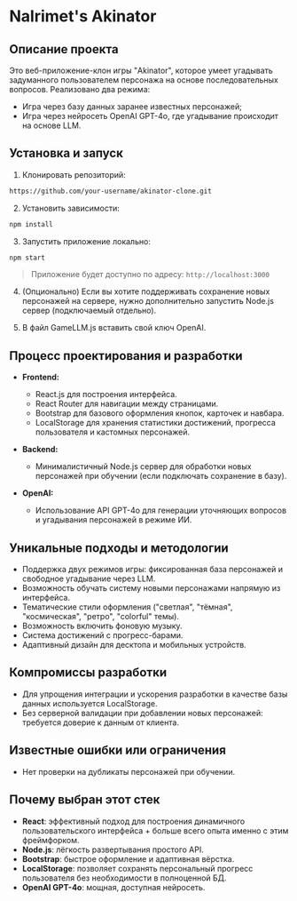 # Nalrimet's Akinator

## Описание проекта

Это веб-приложение-клон игры "Akinator", которое умеет угадывать задуманного пользователем персонажа на основе последовательных вопросов.
Реализовано два режима:

- Игра через базу данных заранее известных персонажей;
- Игра через нейросеть OpenAI GPT-4o, где угадывание происходит на основе LLM.


## Установка и запуск

1. Клонировать репозиторий:

```bash
https://github.com/your-username/akinator-clone.git
```

2. Установить зависимости:

```bash
npm install
```

3. Запустить приложение локально:

```bash
npm start
```

> Приложение будет доступно по адресу: `http://localhost:3000`

4. (Опционально) Если вы хотите поддерживать сохранение новых персонажей на сервере, нужно дополнительно запустить Node.js сервер (подключаемый отдельно).

5. В файл GameLLM.js вставить свой ключ OpenAI.
   
## Процесс проектирования и разработки

- **Frontend:**

  - React.js для построения интерфейса.
  - React Router для навигации между страницами.
  - Bootstrap для базового оформления кнопок, карточек и навбара.
  - LocalStorage для хранения статистики достижений, прогресса пользователя и кастомных персонажей.

- **Backend:**

  - Минималистичный Node.js сервер для обработки новых персонажей при обучении (если подключать сохранение в базу).

- **OpenAI:**

  - Использование API GPT-4o для генерации уточняющих вопросов и угадывания персонажей в режиме ИИ.

## Уникальные подходы и методологии

- Поддержка двух режимов игры: фиксированная база персонажей и свободное угадывание через LLM.
- Возможность обучать систему новыми персонажами напрямую из интерфейса.
- Тематические стили оформления ("светлая", "тёмная", "космическая", "ретро", "colorful" темы).
- Возможность включить фоновую музыку.
- Система достижений с прогресс-барами.
- Адаптивный дизайн для десктопа и мобильных устройств.

## Компромиссы разработки

- Для упрощения интеграции и ускорения разработки в качестве базы данных используется LocalStorage.
- Без серверной валидации при добавлении новых персонажей: требуется доверие к данным от клиента.

## Известные ошибки или ограничения

- Нет проверки на дубликаты персонажей при обучении.

## Почему выбран этот стек

- **React**: эффективный подход для построения динамичного пользовательского интерфейса + больше всего опыта именно с этим фреймфорком.
- **Node.js**: лёгкость развертывания простого API.
- **Bootstrap**: быстрое оформление и адаптивная вёрстка.
- **LocalStorage**: позволяет сохранять персональный прогресс пользователя без необходимости в полноценной БД.
- **OpenAI GPT-4o**: мощная, доступная нейросеть.

